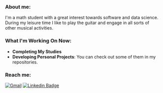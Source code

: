 ### About me:
I'm a math student with a great interest towards software and data science. During my leisure time I like to play the guitar and engage in all sorts of other musical activities.

### What I'm Working On Now:
- **Completing My Studies**
- **Developing Personal Projects**: You can check out some of them in my repositories.

### Reach me:
[![Gmail](https://img.shields.io/badge/Email%20Me-8A2BE2)](mailto:touko.haapanen@aalto.fi)
[![Linkedin Badge](https://img.shields.io/badge/-LinkedIn-0e76a8?style=flat-square&logo=Linkedin&logoColor=white)](https://www.linkedin.com/in/touko-haapanen-b12984186/)

